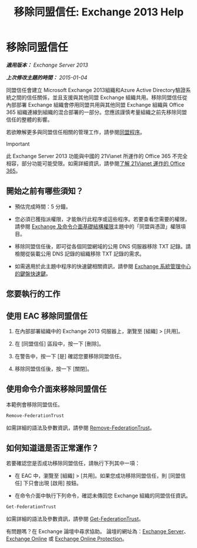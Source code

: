 ﻿---
title: '移除同盟信任: Exchange 2013 Help'
TOCTitle: 移除同盟信任
ms:assetid: dc4d126d-b567-470d-a5d0-e1402bf8f369
ms:mtpsurl: https://technet.microsoft.com/zh-tw/library/JJ657500(v=EXCHG.150)
ms:contentKeyID: 50474391
ms.date: 05/21/2018
mtps_version: v=EXCHG.150
ms.translationtype: MT
---

# 移除同盟信任 

_**適用版本：** Exchange Server 2013_

_**上次修改主題的時間：** 2015-01-04_

同盟信任會建立 Microsoft Exchange 2013組織和Azure Active Directory驗證系統之間的信任關係，並且支援與其他同盟 Exchange 組織共用。移除同盟信任從內部部署 Exchange 組織會停用同盟共用與其他同盟 Exchange 組織與 Office 365 組織連線到組織的混合部署的一部分。您應該謹慎考量組織之前先移除同盟信任的整體的影響。

若欲瞭解更多與同盟信任相關的管理工作，請參閱[同盟程序](federation-procedures-exchange-2013-help.md)。

> [!IMPORTANT]  
> 此 Exchange Server 2013 功能與中國的 21Vianet 所運作的 Office 365 不完全相容，部分功能可能受限。如需詳細資訊，請參閱<a href="https://go.microsoft.com/fwlink/?linkid=313640">了解 21Vianet 運作的 Office 365</a>。


## 開始之前有哪些須知？

  - 預估完成時間：5 分鐘。

  - 您必須已獲指派權限，才能執行此程序或這些程序。若要查看您需要的權限，請參閱 [Exchange 及命令介面基礎結構權限](exchange-and-shell-infrastructure-permissions-exchange-2013-help.md)主題中的「同盟與憑證」權限項目。

  - 移除同盟信任後，即可從各個同盟網域的公用 DNS 伺服器移除 TXT 記錄。請檢閱從裝載公用 DNS 記錄的組織移除 TXT 記錄的需求。

  - 如需適用於此主題中程序的快速鍵相關資訊，請參閱 [Exchange 系統管理中心的鍵盤快速鍵](keyboard-shortcuts-in-the-exchange-admin-center-exchange-online-protection-help.md)。

## 您要執行的工作

## 使用 EAC 移除同盟信任

1.  在內部部署組織中的 Exchange 2013 伺服器上，瀏覽至 \[組織\] \> \[共用\]。

2.  在 \[同盟信任\] 區段中，按一下 \[刪除\]。

3.  在警告中，按一下 \[是\] 確認您要移除同盟信任。

4.  移除同盟信任後，按一下 \[關閉\]。

## 使用命令介面來移除同盟信任

本範例會移除同盟信任。

```powershell
Remove-FederationTrust
```

如需詳細的語法及參數資訊，請參閱 [Remove-FederationTrust](https://technet.microsoft.com/zh-tw/library/dd351153\(v=exchg.150\))。

## 如何知道這是否正常運作？

若要確認您是否成功移除同盟信任，請執行下列其中一項：

  - 在 EAC 中，瀏覽至 \[組織\] \> \[共用\]。如果您成功移除同盟信任，則 \[同盟信任\] 下只會出現 \[啟用\] 按鈕。

  - 在命令介面中執行下列命令，確認未傳回您 Exchange 組織的同盟信任資訊。
    
  ```powershell
  Get-FederationTrust
  ```    
  如需詳細的語法及參數資訊，請參閱 [Get-FederationTrust](https://technet.microsoft.com/zh-tw/library/dd351262\(v=exchg.150\))。

有問題嗎？在 Exchange 論壇中尋求協助。 論壇的網址為：[Exchange Server](https://go.microsoft.com/fwlink/p/?linkid=60612)、 [Exchange Online](https://go.microsoft.com/fwlink/p/?linkid=267542) 或 [Exchange Online Protection](https://go.microsoft.com/fwlink/p/?linkid=285351)。

